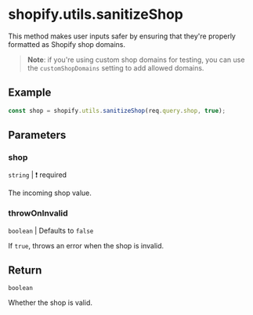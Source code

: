 # shopify.utils.sanitizeShop

This method makes user inputs safer by ensuring that they're properly formatted as Shopify shop domains.

> **Note**: if you're using custom shop domains for testing, you can use the `customShopDomains` setting to add allowed domains.

## Example

```ts
const shop = shopify.utils.sanitizeShop(req.query.shop, true);
```

## Parameters

### shop

`string` | :exclamation: required

The incoming shop value.

### throwOnInvalid

`boolean` | Defaults to `false`

If `true`, throws an error when the shop is invalid.

## Return

`boolean`

Whether the shop is valid.
